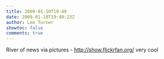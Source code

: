 ```yaml
---
title: 2009-01-10T19-40
date: 2009-01-10T19:40:23Z
author: Lee Turner
showtoc: false
comments: true
---
```


River of news via pictures - http://show.flickrfan.org/ very cool

